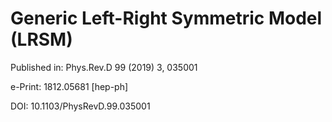 # Generic Left-Right Symmetric Model (LRSM)

Published in: Phys.Rev.D 99 (2019) 3, 035001

e-Print: 1812.05681 [hep-ph]

DOI: 10.1103/PhysRevD.99.035001
